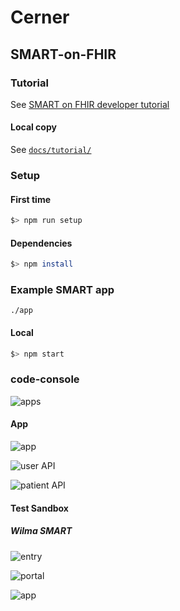 # Cerner

## SMART-on-FHIR 

### Tutorial

See [SMART on FHIR developer tutorial](https://engineering.cerner.com/smart-on-fhir-tutorial/)

#### Local copy 

See [`docs/tutorial/`](https://percebus.github.io/smart-on-fhir-tutorial/docs/tutorial/)

### Setup

#### First time

```bash
$> npm run setup
```

#### Dependencies

```bash
$> npm install
```

### Example SMART app

`./app`

#### Local

```bash
$> npm start
```

### code-console

![apps](./README/cerner/code-console/apps.png)

#### App

![app](./README/cerner/code-console/app/settings.png)

![user API](./README/cerner/code-console/app/API/user.png)

![patient API](./README/cerner/code-console/app/API/patient.png)


#### Test Sandbox

##### Wilma SMART

![entry](./README/cerner/code-console/app/SMART/Wilma/entry.png)

![portal](./README/cerner/code-console/app/portal.png)

![app](./README/cerner/code-console/app/SMART/Wilma/app.png)
